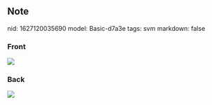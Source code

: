 ## Note
nid: 1627120035690
model: Basic-d7a3e
tags: svm
markdown: false

### Front
<img src="paste-23877365ede1824e9b24f56c78e18fa59a1cef32.jpg">

### Back
<img src="paste-0a4c8ff58aaa397b5ec9e5a0eaaf27f4d10d74d1.jpg">

